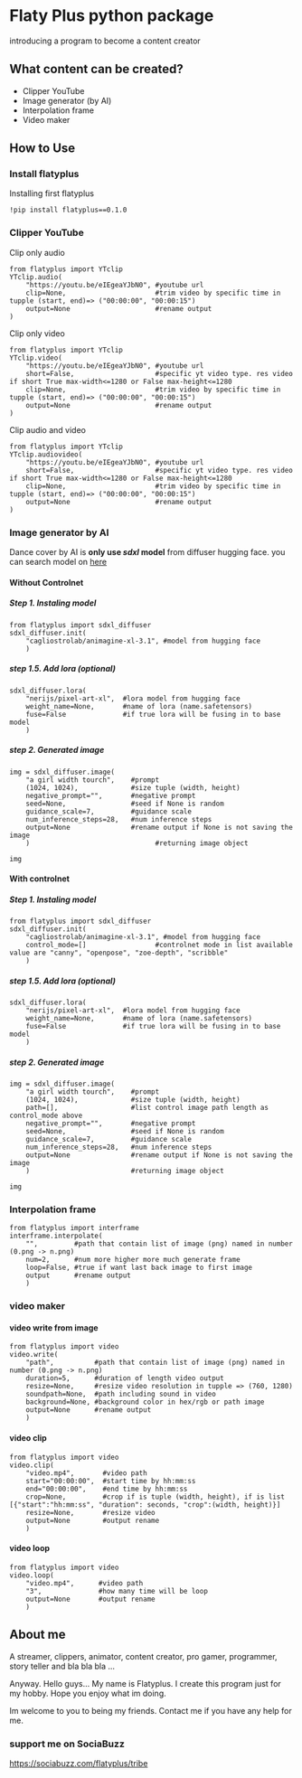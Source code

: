 
# Flaty Plus python package

introducing a program to become a content creator

## What content can be created?

* Clipper YouTube
* Image generator (by AI)
* Interpolation frame
* Video maker

## How to Use

### Install flatyplus

Installing first flatyplus

```
!pip install flatyplus==0.1.0
```

### Clipper YouTube

Clip only audio
```
from flatyplus import YTclip
YTclip.audio(
    "https://youtu.be/eIEgeaYJbN0", #youtube url
    clip=None,                      #trim video by specific time in tupple (start, end)=> ("00:00:00", "00:00:15")
    output=None                     #rename output
)
```

Clip only video
```
from flatyplus import YTclip
YTclip.video(
    "https://youtu.be/eIEgeaYJbN0", #youtube url
    short=False,                    #specific yt video type. res video if short True max-width<=1280 or False max-height<=1280
    clip=None,                      #trim video by specific time in tupple (start, end)=> ("00:00:00", "00:00:15")
    output=None                     #rename output
)
```

Clip audio and video
```
from flatyplus import YTclip
YTclip.audiovideo(
    "https://youtu.be/eIEgeaYJbN0", #youtube url
    short=False,                    #specific yt video type. res video if short True max-width<=1280 or False max-height<=1280
    clip=None,                      #trim video by specific time in tupple (start, end)=> ("00:00:00", "00:00:15")
    output=None                     #rename output
)
```

### Image generator by AI
Dance cover by AI is **only use _sdxl_ model** from diffuser hugging face. you can search model on [here](https://huggingface.co/models?pipeline_tag=text-to-image&sort=trending&search=Xl)

#### Without Controlnet

##### Step 1. Instaling model
```
from flatyplus import sdxl_diffuser
sdxl_diffuser.init(
    "cagliostrolab/animagine-xl-3.1", #model from hugging face
    )
```

##### step 1.5. Add lora (optional)
```
sdxl_diffuser.lora(
    "nerijs/pixel-art-xl",  #lora model from hugging face
    weight_name=None,       #name of lora (name.safetensors)
    fuse=False              #if true lora will be fusing in to base model
    )
```

##### step 2. Generated image
```
img = sdxl_diffuser.image(
    "a girl width tourch",    #prompt
    (1024, 1024),             #size tuple (width, height)
    negative_prompt="",       #negative prompt
    seed=None,                #seed if None is random
    guidance_scale=7,         #guidance scale
    num_inference_steps=28,   #num inference steps
    output=None               #rename output if None is not saving the image
    )                               #returning image object

img
```

#### With controlnet

##### Step 1. Instaling model
```
from flatyplus import sdxl_diffuser
sdxl_diffuser.init(
    "cagliostrolab/animagine-xl-3.1", #model from hugging face
    control_mode=[]                 #controlnet mode in list available value are "canny", "openpose", "zoe-depth", "scribble"
    )
```
##### step 1.5. Add lora (optional)
```
sdxl_diffuser.lora(
    "nerijs/pixel-art-xl",  #lora model from hugging face
    weight_name=None,       #name of lora (name.safetensors)
    fuse=False              #if true lora will be fusing in to base model
    )
```

##### step 2. Generated image
```
img = sdxl_diffuser.image(
    "a girl width tourch",    #prompt
    (1024, 1024),             #size tuple (width, height)
    path=[],                  #list control image path length as control_mode above
    negative_prompt="",       #negative prompt
    seed=None,                #seed if None is random
    guidance_scale=7,         #guidance scale
    num_inference_steps=28,   #num inference steps
    output=None               #rename output if None is not saving the image
    )                         #returning image object

img
```

### Interpolation frame

```
from flatyplus import interframe
interframe.interpolate(
    "",         #path that contain list of image (png) named in number (0.png -> n.png)
    num=2,      #num more higher more much generate frame
    loop=False, #true if want last back image to first image
    output      #rename output
    )
```


### video maker
#### video write from image

```
from flatyplus import video
video.write(
    "path",          #path that contain list of image (png) named in number (0.png -> n.png)
    duration=5,      #duration of length video output
    resize=None,     #resize video resolution in tupple => (760, 1280)
    soundpath=None,  #path including sound in video
    background=None, #background color in hex/rgb or path image
    output=None      #rename output
    )
```
#### video clip
```
from flatyplus import video
video.clip(
    "video.mp4",       #video path
    start="00:00:00",  #start time by hh:mm:ss
    end="00:00:00",    #end time by hh:mm:ss
    crop=None,         #crop if is tuple (width, height), if is list [{"start":"hh:mm:ss", "duration": seconds, "crop":(width, height)}]
    resize=None,       #resize video
    output=None        #output rename
    )
```
#### video loop
```
from flatyplus import video
video.loop(
    "video.mp4",      #video path
    "3",              #how many time will be loop
    output=None       #output rename
    )
```

## About me
A streamer, clippers, animator, content creator, pro gamer, programmer, story teller and bla bla bla ...

Anyway.
Hello guys...
My name is Flatyplus. I create this program just for my hobby. Hope you enjoy what im doing.

Im welcome to you to being my friends. Contact me if you have any help for me.

### support me on SociaBuzz
https://sociabuzz.com/flatyplus/tribe
